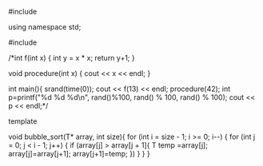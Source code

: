 #include <iostream>

using namespace std;

#include <ctime>

/*int f(int x) {
	int y = x * x;
	return y+1;
}

void procedure(int x) {
	cout << x << endl;
}

int main(){
	srand(time(0));
	cout << f(13) << endl;
	procedure(42);
	int p=printf("%d %d %d\n", rand()%100, rand() % 100, rand() % 100);
	cout << p << endl;*/


template <typename T> 


void bubble_sort(T* array, int size){
	for (int i = size - 1; i >= 0; i--) {
		for (int j = 0; j < i - 1; j++) {
			if (array[j] > array[j + 1]{
				T temp =array[j];
				array[j]=array[j+1];
				array[j+1]=temp;
				})
		}
	}
}
